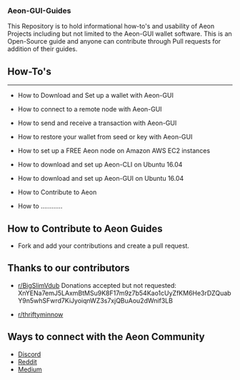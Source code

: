 ### Aeon-GUI-Guides
This Repository is to hold informational how-to's and usability of Aeon Projects including but not limited to the Aeon-GUI wallet software. This is an Open-Source guide and anyone can contribute through Pull requests for addition of their guides. 

## How-To's
---------------------------------------------------------------------------------------
* How to Download and Set up a wallet with Aeon-GUI

* How to connect to a remote node with Aeon-GUI

* How to send and receive a transaction with Aeon-GUI

* How to restore your wallet from seed or key with Aeon-GUI

* How to set up a FREE Aeon node on Amazon AWS EC2 instances

* How to download and set up Aeon-CLI on Ubuntu 16.04

* How to download and set up Aeon-GUI on Ubuntu 16.04

* How to Contribute to Aeon

* How to ............

## How to Contribute to Aeon Guides

* Fork and add your contributions and create a pull request. 

## Thanks to our contributors

* [r/BigSlimVdub](https://www.reddit.com/user/bigslimvdub) 
Donations accepted but not requested: 
XnYENa7emJ5LAxmBtMSu9K8F17m9z7b54Kao1cUyZfKM6He3rDZQuabY9n5whSFwrd7KiJyoiqnWZ3s7xjQBuAou2dWnif3LB

* [r/thriftyminnow](https://www.reddit.com/user/thriftyminnow)

## Ways to connect with the Aeon Community

* [Discord](https://discord.gg/hCbaJ6e)
* [Reddit](https://www.reddit.com/r/Aeon/)
* [Medium](https://medium.com/@AEON_Community)

